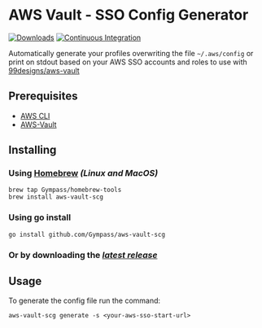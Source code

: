 # AWS Vault - SSO Config Generator

[![Downloads](https://img.shields.io/github/downloads/Gympass/aws-vault-scg/total.svg)](https://github.com/Gympass/aws-vault-scg/releases)
[![Continuous Integration](https://github.com/Gympass/aws-vault-scg/workflows/Continuous%20Integration/badge.svg)](https://github.com/Gympass/aws-vault-scg/actions)

Automatically generate your profiles overwriting the file `~/.aws/config` or print on stdout based on your AWS SSO accounts and roles to use with [99designs/aws-vault](https://github.com/99designs/aws-vault)

## **Prerequisites**

- [AWS CLI](https://aws.amazon.com/cli/)
- [AWS-Vault](https://github.com/99designs/aws-vault)

## **Installing**

### **Using [Homebrew](https://brew.sh/)** _(Linux and MacOS)_

```shell
brew tap Gympass/homebrew-tools
brew install aws-vault-scg
```

### **Using go install**

```shell
go install github.com/Gympass/aws-vault-scg
```

### **Or by downloading the** _[latest release](https://github.com/Gympass/aws-vault-scg/releases/latest)_

## Usage

To generate the config file run the command:

```shell
aws-vault-scg generate -s <your-aws-sso-start-url>
```
